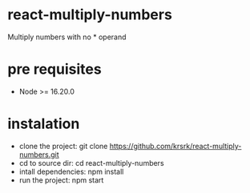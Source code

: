 # react-multiply-numbers
Multiply numbers with no * operand

# pre requisites
- Node >= 16.20.0

# instalation
- clone the project: git clone https://github.com/krsrk/react-multiply-numbers.git
- cd to source dir: cd react-multiply-numbers
- intall dependencies: npm install
- run the project: npm start
  
